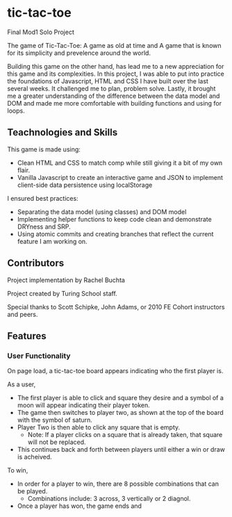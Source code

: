 # tic-tac-toe
Final Mod1 Solo Project

The game of Tic-Tac-Toe: A game as old at time and A game that is known for its simplicity and prevelence around the world.

Building this game on the other hand, has lead me to a new appreciation for this game and its complexities. In this project, I was able to put into practice the foundations of Javascript, HTML and CSS I have built over the last several weeks. It challenged me to plan, problem solve. Lastly, it brought me a greater understanding of the difference between the data model and DOM and made me more comfortable with building functions and using for loops.


## Teachnologies and Skills

This game is made using:
  * Clean HTML and CSS to match comp while still giving it a bit of my own flair.
  * Vanilla Javascript to create an interactive game and JSON to implement client-side data persistence using localStorage

I ensured best practices:

  * Separating the data model (using classes) and DOM model
  * Implementing helper functions to keep code clean and demonstrate DRYness and SRP.
  * Using atomic commits and creating branches that reflect the current feature I am working on.
  
 ## Contributors
 
 Project implementation by Rachel Buchta
 
 Project created by Turing School staff.
 
 Special thanks to Scott Schipke, John Adams, or 2010 FE Cohort instructors and peers.
 
 ## Features
 
 ### User Functionality
 
 On page load, a tic-tac-toe board appears indicating who the first player is.
 
 As a user,
 
  * The first player is able to click and square they desire and a symbol of a moon will appear indicating their player token.
  * The game then switches to player two, as shown at the top of the board with the symbol of saturn.
  * Player Two is then able to click any square that is empty.
    * Note: If a player clicks on a square that is already taken, that square will not be replaced.
  * This continues back and forth between players until either a win or draw is acheived.
  
To win,

   * In order for a player to win, there are 8 possible combinations that can be played. 
     * Combinations include: 3 across, 3 vertically or 2 diagnol.
   * Once a player has won, the game ends and 
